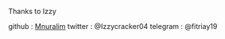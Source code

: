 Thanks to Izzy

github : [Mnuralim](https://github.com/Mnuralim)
twitter : @Izzycracker04
telegram : @fitriay19
